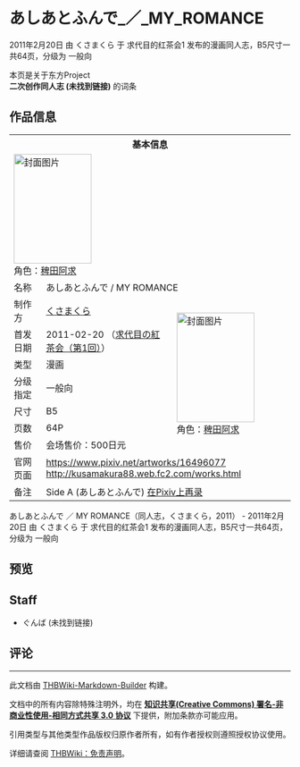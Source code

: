 # あしあとふんで_／_MY_ROMANCE

<!-- source html: G:\repos\THBWiki-Markdown-Builder\THBWikiMarkdown\Temp\main\6\62\ns0%3A%E3%81%82%E3%81%97%E3%81%82%E3%81%A8%E3%81%B5%E3%82%93%E3%81%A7_%EF%BC%8F_MY_ROMANCE.html -->

2011年2月20日 由 くさまくら 于 求代目的红茶会1 发布的漫画同人志，B5尺寸一共64页，分级为 一般向

本页是关于东方Project  
 **二次创作同人志 (未找到链接)** 的词条

## 作品信息

<table><tbody><tr><th colspan="3">基本信息</th></tr><tr><td class="cover-artwork-mobile" colspan="2"><a href="./文件-あしあとふんで_／_MY_ROMANCE封面.png.md" class="image" title="封面图片"><img alt="封面图片" src="https://upload.thwiki.cc/thumb/d/db/%E3%81%82%E3%81%97%E3%81%82%E3%81%A8%E3%81%B5%E3%82%93%E3%81%A7_%EF%BC%8F_MY_ROMANCE%E5%B0%81%E9%9D%A2.png/139px-%E3%81%82%E3%81%97%E3%81%82%E3%81%A8%E3%81%B5%E3%82%93%E3%81%A7_%EF%BC%8F_MY_ROMANCE%E5%B0%81%E9%9D%A2.png" decoding="async" loading="lazy" width="139" height="196" srcset="https://upload.thwiki.cc/thumb/d/db/%E3%81%82%E3%81%97%E3%81%82%E3%81%A8%E3%81%B5%E3%82%93%E3%81%A7_%EF%BC%8F_MY_ROMANCE%E5%B0%81%E9%9D%A2.png/208px-%E3%81%82%E3%81%97%E3%81%82%E3%81%A8%E3%81%B5%E3%82%93%E3%81%A7_%EF%BC%8F_MY_ROMANCE%E5%B0%81%E9%9D%A2.png 1.5x, https://upload.thwiki.cc/thumb/d/db/%E3%81%82%E3%81%97%E3%81%82%E3%81%A8%E3%81%B5%E3%82%93%E3%81%A7_%EF%BC%8F_MY_ROMANCE%E5%B0%81%E9%9D%A2.png/277px-%E3%81%82%E3%81%97%E3%81%82%E3%81%A8%E3%81%B5%E3%82%93%E3%81%A7_%EF%BC%8F_MY_ROMANCE%E5%B0%81%E9%9D%A2.png 2x" data-file-width="813" data-file-height="1148"></a><div class="cover-char">角色：<a href="./稗田阿求.md" title="稗田阿求">稗田阿求</a></div></td>
</tr><tr><td class="label">名称</td><td colspan="2"> あしあとふんで / MY ROMANCE </td></tr><tr><td class="label">制作方</td><td><a href="./くさまくら.md" title="くさまくら">くさまくら</a></td><td class="cover-artwork" rowspan="7" style="min-width:196px;"><a href="./文件-あしあとふんで_／_MY_ROMANCE封面.png.md" class="image" title="封面图片"><img alt="封面图片" src="https://upload.thwiki.cc/thumb/d/db/%E3%81%82%E3%81%97%E3%81%82%E3%81%A8%E3%81%B5%E3%82%93%E3%81%A7_%EF%BC%8F_MY_ROMANCE%E5%B0%81%E9%9D%A2.png/139px-%E3%81%82%E3%81%97%E3%81%82%E3%81%A8%E3%81%B5%E3%82%93%E3%81%A7_%EF%BC%8F_MY_ROMANCE%E5%B0%81%E9%9D%A2.png" decoding="async" loading="lazy" width="139" height="196" srcset="https://upload.thwiki.cc/thumb/d/db/%E3%81%82%E3%81%97%E3%81%82%E3%81%A8%E3%81%B5%E3%82%93%E3%81%A7_%EF%BC%8F_MY_ROMANCE%E5%B0%81%E9%9D%A2.png/208px-%E3%81%82%E3%81%97%E3%81%82%E3%81%A8%E3%81%B5%E3%82%93%E3%81%A7_%EF%BC%8F_MY_ROMANCE%E5%B0%81%E9%9D%A2.png 1.5x, https://upload.thwiki.cc/thumb/d/db/%E3%81%82%E3%81%97%E3%81%82%E3%81%A8%E3%81%B5%E3%82%93%E3%81%A7_%EF%BC%8F_MY_ROMANCE%E5%B0%81%E9%9D%A2.png/277px-%E3%81%82%E3%81%97%E3%81%82%E3%81%A8%E3%81%B5%E3%82%93%E3%81%A7_%EF%BC%8F_MY_ROMANCE%E5%B0%81%E9%9D%A2.png 2x" data-file-width="813" data-file-height="1148"></a><div class="cover-char">角色：<a href="./稗田阿求.md" title="稗田阿求">稗田阿求</a></div></td>
</tr><tr><td class="label">首发日期</td><td>2011-02-20&#160;（<a href="/展会作品列表?e=%E6%B1%82%E4%BB%A3%E7%9B%AE%E7%9A%84%E7%BA%A2%E8%8C%B6%E4%BC%9A%231">求代目の紅茶会（第1回）</a>）</td></tr><tr><td class="label">类型</td><td>漫画</td></tr><tr><td class="label">分级指定</td><td>一般向</td></tr><tr><td class="label">尺寸</td><td>B5</td></tr><tr><td class="label">页数</td><td>64P</td></tr><tr><td class="label">售价</td><td>会场售价：500日元</td></tr>
<tr><td class="label">官网页面</td><td colspan="2"><a rel="nofollow" class="external free" href="https://www.pixiv.net/artworks/16496077">https://www.pixiv.net/artworks/16496077</a><br><a rel="nofollow" class="external free" href="http://kusamakura88.web.fc2.com/works.html">http://kusamakura88.web.fc2.com/works.html</a></td></tr><tr><td class="label">备注</td><td colspan="2">Side A (あしあとふんで) <a href="https://www.pixiv.net/artworks/17318980" class="extiw" title="p:17318980">在Pixiv上再录</a></td></tr></tbody></table>

あしあとふんで ／ MY ROMANCE（同人志，くさまくら，2011） - 2011年2月20日 由 くさまくら 于 求代目的红茶会1 发布的漫画同人志，B5尺寸一共64页，分级为 一般向

## 预览

## Staff
- ぐんば (未找到链接)


## 评论




---

此文档由 [THBWiki-Markdown-Builder](https://github.com/Delsin-Yu/THBWiki-Markdown-Builder) 构建。

文档中的所有内容除特殊注明外，均在 [**知识共享(Creative Commons) 署名-非商业性使用-相同方式共享 3.0 协议**](https://creativecommons.org/licenses/by-sa/3.0/deed.zh-hans) 下提供，附加条款亦可能应用。

引用类型与其他类型作品版权归原作者所有，如有作者授权则遵照授权协议使用。

详细请查阅 [THBWiki：免责声明](https://thbwiki.cc/THBWiki:%E5%85%8D%E8%B4%A3%E5%A3%B0%E6%98%8E)。

